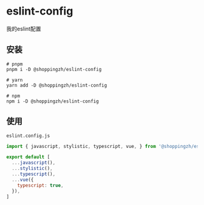 # eslint-config
我的eslint配置

## 安装

```
# pnpm
pnpm i -D @shoppingzh/eslint-config

# yarn
yarn add -D @shoppingzh/eslint-config

# npm
npm i -D @shoppingzh/eslint-config
```

## 使用

`eslint.config.js`

```js
import { javascript, stylistic, typescript, vue, } from '@shoppingzh/eslint-config'

export default [
  ...javascript(),
  ...stylistic(),
  ...typescript(),
  ...vue({
    typescript: true,
  }),
]
```
